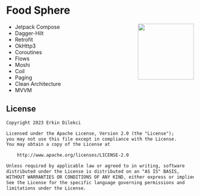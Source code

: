 # Food Sphere

<img src="https://raw.githubusercontent.com/erkindil/GithubRepositoryEdit/main/foodsphere.gif" align="right" width="150">

- Jetpack Compose
- Dagger-Hilt
- Retrofit
- OkHttp3
- Coroutines
- Flows
- Moshi
- Coil
- Paging
- Clean Architecture
- MVVM


## License
```xml
Copyright 2023 Erkin Dilekci

Licensed under the Apache License, Version 2.0 (the "License");
you may not use this file except in compliance with the License.
You may obtain a copy of the License at

    http://www.apache.org/licenses/LICENSE-2.0

Unless required by applicable law or agreed to in writing, software
distributed under the License is distributed on an "AS IS" BASIS,
WITHOUT WARRANTIES OR CONDITIONS OF ANY KIND, either express or implied.
See the License for the specific language governing permissions and
limitations under the License.
```
